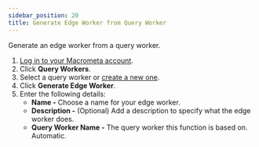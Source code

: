 ```yaml
---
sidebar_position: 20
title: Generate Edge Worker from Query Worker
---
```


Generate an edge worker from a query worker.

1. [Log in to your Macrometa account](https://auth.paas.macrometa.io/).
1. Click **Query Workers**.
1. Select a query worker or [create a new one](../query-workers.md).
1. Click **Generate Edge Worker**.
1. Enter the following details:
    - **Name -** Choose a name for your edge worker.
    - **Description -** (Optional) Add a description to specify what the edge worker does.
    - **Query Worker Name -** The query worker this function is based on. Automatic.